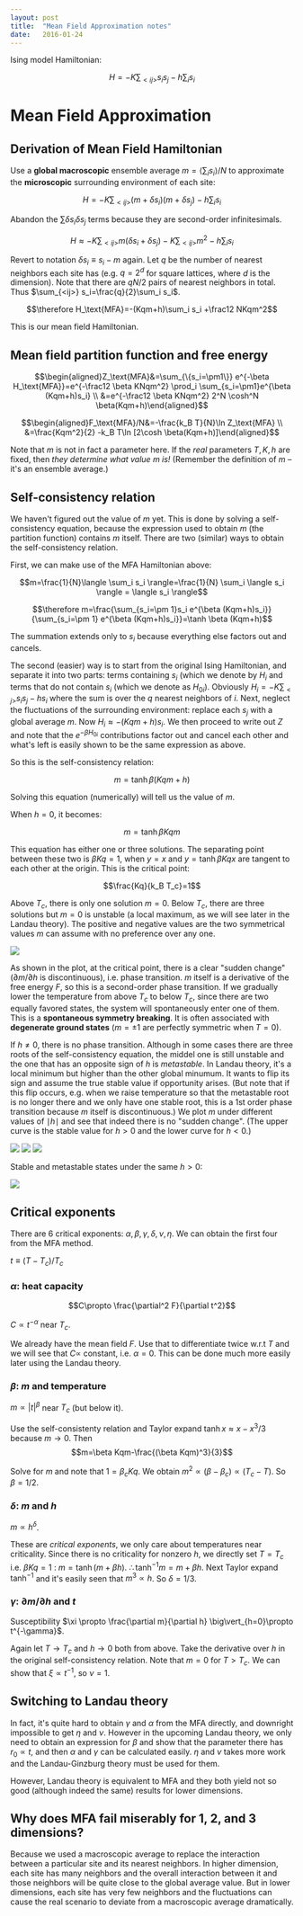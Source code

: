 ```yaml
---
layout: post
title:  "Mean Field Approximation notes"
date:   2016-01-24 
---
```


Ising model Hamiltonian:

$$ H=-K\sum_{<ij>}s_i s_j - h\sum_i s_i$$

# Mean Field Approximation


## Derivation of Mean Field Hamiltonian

Use a __global macroscopic__ ensemble average $m=\langle \sum_i s_i \rangle/N$ to approximate the __microscopic__ surrounding environment of each site:

$$H=-K\sum_{<ij>} (m+\delta s_i)(m+\delta s_j) - h\sum_i s_i$$

Abandon the $\sum \delta s_i \delta s_j$ terms because they are second-order infinitesimals.

$$H\approx -K\sum_{<ij>} m(\delta s_i+\delta s_j) - K\sum_{<ij>}m^2 - h\sum_i s_i$$

Revert to notation $\delta s_i \equiv s_i-m$ again. Let $q$ be the number of nearest neighbors each site has (e.g. $q=2^d$ for square lattices, where $d$ is the dimension). Note that there are $qN/2$ pairs of nearest neighbors in total. Thus $\sum_{<ij>} s_i=\frac{q}{2}\sum_i s_i$. 

$$\therefore H_\text{MFA}=-(Kqm+h)\sum_i s_i +\frac12 NKqm^2$$

This is our mean field Hamiltonian.

## Mean field partition function and free energy

$$\begin{aligned}Z_\text{MFA}&=\sum_{\{s_i=\pm1\}} e^{-\beta H_\text{MFA}}=e^{-\frac12 \beta KNqm^2} \prod_i \sum_{s_i=\pm1}e^{\beta (Kqm+h)s_i} \\ &=e^{-\frac12 \beta KNqm^2} 2^N \cosh^N \beta(Kqm+h)\end{aligned}$$

$$\begin{aligned}F_\text{MFA}/N&=-\frac{k_B T}{N}\ln Z_\text{MFA} \\ &=\frac{Kqm^2}{2} -k_B T\ln [2\cosh \beta(Kqm+h)]\end{aligned}$$

Note that $m$ is not in fact a parameter here. If the _real_ parameters $T, K, h$ are fixed, then _they determine what value $m$ is!_ (Remember the definition of $m$ – it's an ensemble average.)

## Self-consistency relation

We haven't figured out the value of $m$ yet. This is done by solving a self-consistency equation, because the expression used to obtain $m$ (the partition function) contains $m$ itself. There are two (similar) ways to obtain the self-consistency relation.

First, we can make use of the MFA Hamiltonian above:

$$m=\frac{1}{N}\langle \sum_i s_i \rangle=\frac{1}{N} \sum_i \langle s_i \rangle = \langle s_i \rangle$$

$$\therefore m=\frac{\sum_{s_i=\pm 1}s_i e^{\beta (Kqm+h)s_i}}{\sum_{s_i=\pm 1} e^{\beta (Kqm+h)s_i}}=\tanh \beta (Kqm+h)$$

The summation extends only to $s_i$ because everything else factors out and cancels.

The second (easier) way is to start from the original Ising Hamiltonian, and separate it into two parts: terms containing $s_i$ (which we denote by $H_i$ and terms that do not contain $s_i$ (which we denote as $H_{0i}$). Obviously $H_i=-K\sum_{<j>}s_i s_j - h s_i$ where the sum is over the $q$ nearest neighbors of $i$. Next, neglect the fluctuations of the surrounding environment: replace each $s_j$ with a global average $m$. Now $H_i \approx -(Kqm+h)s_i$. We then proceed to write out $Z$ and note that the $e^{-\beta H_{0i}}$ contributions factor out and cancel each other and what's left is easily shown to be the same expression as above.

So this is the self-consistency relation:

$$m=\tanh \beta(Kqm+h)$$


Solving this equation (numerically) will tell us the value of $m$.

When $h=0$, it becomes:

$$m=\tanh \beta Kqm$$

This equation has either one or three solutions. The separating point between these two is $\beta Kq=1$, when $y=x$ and $y=\tanh \beta Kqx$ are tangent to each other at the origin. This is the critical point:

$$\frac{Kq}{k_B T_c}=1$$



Above $T_c$, there is only one solution $m=0$. Below $T_c$, there are three solutions but $m=0$ is unstable (a local maximum, as we will see later in the Landau theory). The positive and negative values are the two symmetrical values $m$ can assume with no preference over any one.

![](http://gaberber.github.io/images/B=0.svg)

As shown in the plot, at the critical point, there is a clear "sudden change" ($\partial m/\partial h$ is discontinuous), i.e. phase transition. $m$ itself is a derivative of the free energy $F$, so this is a second-order phase transition. If we gradually lower the temperature from above $T_c$ to below $T_c$, since there are two equally favored states, the system will spontaneously enter one of them. This is a __spontaneous symmetry breaking__. It is often associated with __degenerate ground states__ ($m=\pm1$ are perfectly symmetric when $T=0$).

If $h\ne 0$, there is no phase transition. Although in some cases there are three roots of the self-consistency equation, the middel one is still unstable and the one that has an opposite sign of $h$ is _metastable_. In Landau theory, it's a local minimum but higher than the other global minumum. It wants to flip its sign and assume the true stable value if opportunity arises. (But note that if this flip occurs, e.g. when we raise temperature so that the metastable root is no longer there and we only have one stable root, this is a 1st order phase transition because $m$ itself is discontinuous.) We plot $m$ under different values of $\mid h \mid$ and see that indeed there is no "sudden change". (The upper curve is the stable value for $h>0$ and the lower curve for $h<0$.)

![](http://gaberber.github.io/images/B=1e-3.svg)
![](http://gaberber.github.io/images/B=1e-1.svg)
![](http://gaberber.github.io/images/B=10.svg)

Stable and metastable states under the same $h>0$:

![](http://gaberber.github.io/images/metastable.svg)

## Critical exponents

There are 6 critical exponents: $\alpha, \beta, \gamma, \delta,\nu, \eta$. We can obtain the first four from the MFA method. 

$t\equiv (T-T_c)/T_c$

### $\alpha$: heat capacity

$$C\propto \frac{\partial^2 F}{\partial t^2}$$

$C \propto t^{-\alpha}$ near $T_c$.

We already have the mean field $F$. Use that to differentiate twice w.r.t $T$ and we will see that $C \propto$ constant, i.e. $\alpha=0$. This can be done much more easily later using the Landau theory.

### $\beta$: $m$ and temperature

$m\propto \vert t\vert^{\beta}$ near $T_c$ (but below it).

Use the self-consistenty relation and Taylor expand $\tanh x \approx x-x^3/3$ because $m \rightarrow 0$. Then 
$$m=\beta Kqm-\frac{(\beta Kqm)^3}{3}$$

Solve for $m$ and note that $1=\beta_c Kq$. We obtain $m^2\propto (\beta-\beta_c) \propto (T_c-T)$. So $\beta=1/2$.




### $\delta$: $m$ and $h$

$m\propto h^{\delta}$.

These are _critical exponents_, we only care about temperatures near criticality. Since there is no criticality for nonzero $h$, we directly set $T=T_c$ i.e. $\beta Kq=1$ : $m=\tanh (m+\beta h)$. $\therefore \tanh^{-1} m =m+\beta h$. Next Taylor expand $\tanh^{-1}$ and it's easily seen that $m^3\propto h$. So $\delta=1/3$.

### $\gamma$: $\partial m/\partial h$ and $t$

Susceptibility $\xi \propto \frac{\partial m}{\partial h} \big\vert_{h=0}\propto t^{-\gamma}$.

Again let $T\rightarrow T_c$ and $h\rightarrow 0$ both from above. Take the derivative over $h$ in the original self-consistency relation. Note that $m=0$ for $T>T_c$. We can show that $\xi \propto t^{-1}$, so $\nu=1$.

## Switching to Landau theory

In fact, it's quite hard to obtain $\gamma$ and $\alpha$ from the MFA directly, and downright impossible to get $\eta$ and $\nu$. However in the upcoming Landau theory, we only need to obtain an expression for $\beta$ and show that the parameter there has $r_0 \propto t$, and then $\alpha$ and $\gamma$ can be calculated easily. $\eta$ and $\nu$ takes more work and the Landau-Ginzburg theory must be used for them.

However, Landau theory is equivalent to MFA and they both yield not so good (although indeed the same) results for lower dimensions.

## Why does MFA fail miserably for 1, 2, and 3 dimensions?

Because we used a macroscopic average to replace the interaction between a particular site and its nearest neighbors. In higher dimension, each site has many neighbors and the overall interaction between it and those neighbors will be quite close to the global average value. But in lower dimensions, each site has very few neighbors and the fluctuations can cause the real scenario to deviate from a macroscopic average dramatically.

